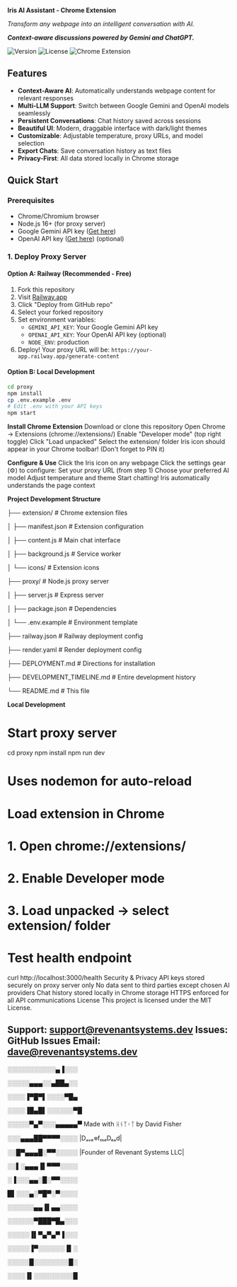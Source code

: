 **Iris AI Assistant - Chrome Extension**

*Transform any webpage into an intelligent conversation with AI.* 

***Context-aware discussions powered by Gemini and ChatGPT.***

![Version](https://img.shields.io/badge/version-2.3.0-blue.svg)
![License](https://img.shields.io/badge/license-MIT-green.svg)
![Chrome Extension](https://img.shields.io/badge/chrome-extension-yellow.svg)

## Features

-  **Context-Aware AI**: Automatically understands webpage content for relevant responses
-  **Multi-LLM Support**: Switch between Google Gemini and OpenAI models seamlessly  
-  **Persistent Conversations**: Chat history saved across sessions
-  **Beautiful UI**: Modern, draggable interface with dark/light themes
-  **Customizable**: Adjustable temperature, proxy URLs, and model selection
-  **Export Chats**: Save conversation history as text files
-  **Privacy-First**: All data stored locally in Chrome storage

##  Quick Start

### Prerequisites

- Chrome/Chromium browser
- Node.js 16+ (for proxy server)
- Google Gemini API key ([Get here](https://aistudio.google.com/app/apikey))
- OpenAI API key ([Get here](https://platform.openai.com/api-keys)) (optional)

### 1. Deploy Proxy Server

#### Option A: Railway (Recommended - Free)

1. Fork this repository
2. Visit [Railway.app](https://railway.app)
3. Click "Deploy from GitHub repo"
4. Select your forked repository
5. Set environment variables:
   - `GEMINI_API_KEY`: Your Google Gemini API key
   - `OPENAI_API_KEY`: Your OpenAI API key (optional)
   - `NODE_ENV`: production
6. Deploy! Your proxy URL will be: `https://your-app.railway.app/generate-content`

#### Option B: Local Development

```bash
cd proxy
npm install
cp .env.example .env
# Edit .env with your API keys
npm start
```

**Install Chrome Extension**
Download or clone this repository
Open Chrome → Extensions (chrome://extensions/)
Enable "Developer mode" (top right toggle)
Click "Load unpacked"
Select the extension/ folder
Iris icon should appear in your Chrome toolbar! (Don't forget to PIN it)

**Configure & Use**
Click the Iris icon on any webpage
Click the settings gear (⚙️) to configure:
Set your proxy URL (from step 1)
Choose your preferred AI model
Adjust temperature and theme
Start chatting! Iris automatically understands the page context


**Project Development Structure**

 
├── extension/                   # Chrome extension files

│   ├── manifest.json            # Extension configuration

│   ├── content.js               # Main chat interface

│   ├── background.js            # Service worker

│   └── icons/                   # Extension icons

├── proxy/                       # Node.js proxy server

│   ├── server.js                # Express server

│   ├── package.json             # Dependencies

│   └── .env.example             # Environment template
      
├── railway.json                 # Railway deployment config

├── render.yaml                  # Render deployment config

├── DEPLOYMENT.md                # Directions for installation 

├── DEVELOPMENT_TIMELINE.md      # Entire development history

└── README.md                    # This file



**Local Development**
# Start proxy server
cd proxy
npm install
npm run dev 
# Uses nodemon for auto-reload
# Load extension in Chrome
# 1. Open chrome://extensions/
# 2. Enable Developer mode
# 3. Load unpacked → select extension/ folder

# Test health endpoint
curl http://localhost:3000/health
Security & Privacy
API keys stored securely on proxy server only
No data sent to third parties except chosen AI providers
Chat history stored locally in Chrome storage
HTTPS enforced for all API communications
License
This project is licensed under the MIT License.

Support: support@revenantsystems.dev
Issues: GitHub Issues
Email: dave@revenantsystems.dev
---
░░░░░░░░░░░▄▐░░░

░░░░░▄▄▄░░▄██▄░░

░░░░▐▀█▀▌░░░░▀█▄

░░░░▐█▄█▌░░░░░░▀█

░░░░░▀▄▀░░░▄▄▄▄▄▀   Made with ᚺᚾᛉᚲᛏ by David Fisher

░░░▄▄▄██▀▀▀▀░░░░           |Dₐᵥₑ𖦹fₜₕₑDₑₐd|

░░█▀▄▄▄█░▀▀░░░░░  |Founder of Revenant Systems LLC|      

░░▌░▄▄▄▐▌▀▀▀░░░░  

░▐░░░▄▄░█░▀▀░░░░

█▌░░░▄░▀█▀░▀░░░░

░░░░░░▄▄▐▌▄▄░░░░

░░░░░░▀███▀█▄░░░

░░░░░▐▌▀▄▀▄▀▐░░░

░░░░░▐▀░░░░░░▐▌░

░░░░░█░░░░░░░░█░

░░░░▐▌░░░░░░░░░█
 
